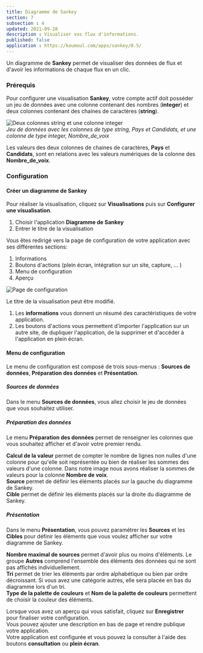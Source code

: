 ```yaml
---
title: Diagramme de Sankey
section: 7
subsection : 4
updated: 2021-09-20
description : Visualiser vos flux d'informations.
published: false
application : https://koumoul.com/apps/sankey/0.5/
---
```


Un diagramme de **Sankey** permet de visualiser des données de flux et d'avoir les informations de chaque flux en un clic.

### Prérequis

Pour configurer une visualisation **Sankey**, votre compte actif doit posséder un jeu de données avec une colonne contenant des nombres (**integer**) et deux colonnes contenant des chaines de caractères (**string**).

![Deux colonnes string et une colonne integer](./images/user-guide/sankey-type.jpg)  
*Jeu de données avec les colonnes de type string, Pays et Candidats, et une colonne de type integer, Nombre_de_voix*  

Les valeurs des deux colonnes de chaines de caractères, **Pays** et **Candidats**, sont en relations avec les valeurs numériques de la colonne des **Nombre_de_voix**.

### Configuration
#### Créer un diagramme de Sankey

Pour réaliser la visualisation, cliquez sur **Visualisations** puis sur **Configurer une visualisation**.


1. Choisir l'application **Diagramme de Sankey**
2. Entrer le titre de la visualisation
<p>
</p>

Vous êtes redirigé vers la page de configuration de votre application avec ses différentes sections:

1. Informations
2. Boutons d'actions (plein écran, intégration sur un site, capture, ... )
3. Menu de configuration
4. Aperçu

![Page de configuration](./images/user-guide/sankey-config.jpg)

Le titre de la visualisation peut être modifié.  
1. Les **informations** vous donnent un résumé des caractéristiques de votre application.  
2. Les boutons d'actions vous permettent d'importer l'application sur un autre site, de dupliquer l'application, de la supprimer et d'accéder à l'application en plein écran.

#### Menu de configuration
Le menu de configuration est composé de trois sous-menus : **Sources de données**, **Préparation des données** et **Présentation**.

##### Sources de données

Dans le menu **Sources de données**, vous allez choisir le jeu de données que vous souhaitez utiliser.

##### Préparation des données  

Le menu **Préparation des données** permet de renseigner les colonnes que vous souhaitez afficher et d'avoir votre premier rendu.

**Calcul de la valeur** permet de compter le nombre de lignes non nulles d'une colonne pour qu'elle soit représentée ou bien de réaliser les sommes des valeurs d'une colonne. Dans notre image nous avons réaliser la sommes de valeurs pour la colonne **Nombre de voix**.  
**Source** permet de définir les éléments placés sur la gauche du diagramme de Sankey.  
**Cible** permet de définir les éléments placés sur la droite du diagramme de Sankey.


##### Présentation

Dans le menu **Présentation**, vous pouvez paramétrer les **Sources** et les **Cibles** pour définir les éléments que vous voulez afficher sur votre diagramme de Sankey.

**Nombre maximal de sources** permet d'avoir plus ou moins d'éléments. Le groupe **Autres** comprend l'ensemble des éléments des données qui ne sont pas affichés individuellement.  
**Tri** permet de trier les éléments par ordre alphabétique ou bien par ordre décroissant. Si vous avez une catégorie autres, elle sera placée en bas du diagramme lors d'un tri.  
**Type de la palette de couleurs** et **Nom de la palette de couleurs** permettent de choisir la couleur des éléments.


Lorsque vous avez un aperçu qui vous satisfait, cliquez sur **Enregistrer** pour finaliser votre configuration.  
Vous pouvez ajouter une description en bas de page et rendre publique votre application.  
Votre application est configurée et vous pouvez la consulter à l'aide des boutons **consultation** ou **plein écran**.
